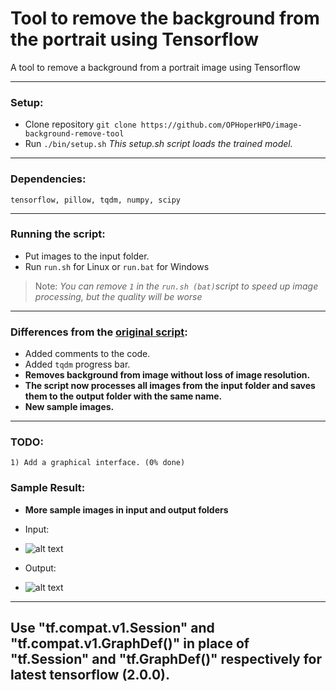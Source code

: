 # Tool to remove the background from the portrait using Tensorflow
A tool to remove a background from a portrait image using Tensorflow
**********************************************************************
### Setup:
* Clone repository ```git clone https://github.com/OPHoperHPO/image-background-remove-tool```
* Run ```./bin/setup.sh``` _This setup.sh script loads the trained model._
**********************************************************************
### Dependencies:
```	tensorflow, pillow, tqdm, numpy, scipy ```
**********************************************************************
### Running the script:
 * Put images to the input folder.
 * Run ```run.sh``` for Linux or ```run.bat``` for Windows
 
 > Note:  _You can remove ```1``` in the ``` run.sh (bat) ```script to speed up image processing, but the quality will be worse_
**********************************************************************
### Differences from the [original script](https://github.com/susheelsk/image-background-removal):
* Added comments to the code.
* Added ```tqdm``` progress bar.
* __Removes background from image without loss of image resolution.__
* __The script now processes all images from the input folder and saves them to the output folder with the same name.__
* __New sample images.__
**********************************************************************
### TODO:
```
1) Add a graphical interface. (0% done)
```
### Sample Result:
* __More sample images in input and output folders__
* Input: 
* ![alt text](https://github.com/OPHoperHPO/image-background-remove-tool/blob/master/input/1.jpg "Input")

* Output: 
* ![alt text](https://github.com/OPHoperHPO/image-background-remove-tool/blob/master/output/1.png "Output")
**********************************************************************

## Use "tf.compat.v1.Session" and "tf.compat.v1.GraphDef()" in place of "tf.Session" and "tf.GraphDef()" respectively for latest tensorflow (2.0.0).

